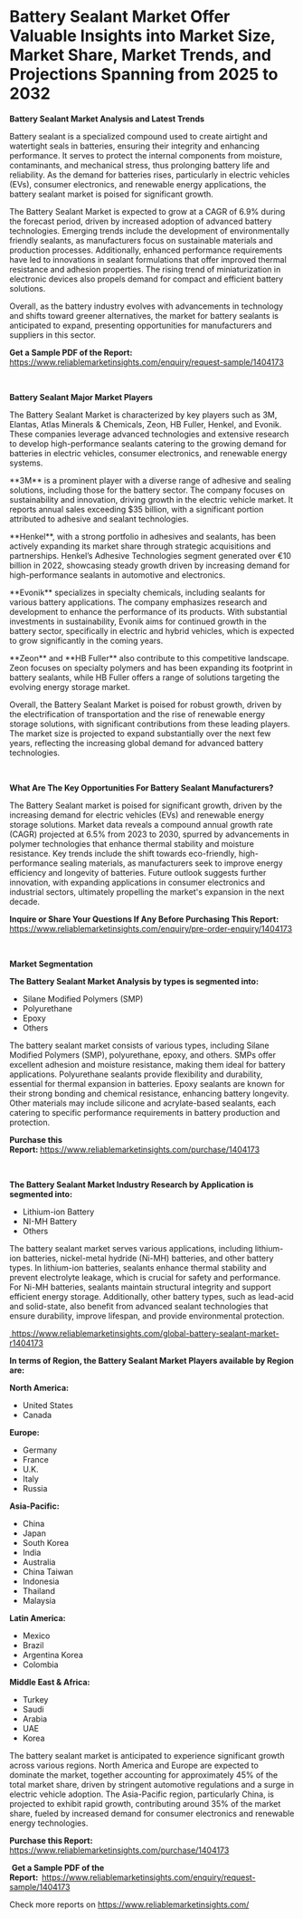 <p><h1>Battery Sealant Market Offer Valuable Insights into Market Size, Market Share, Market Trends, and Projections Spanning from 2025 to 2032</h1></p><p><strong>Battery Sealant Market Analysis and Latest Trends</strong></p>
<p><p>Battery sealant is a specialized compound used to create airtight and watertight seals in batteries, ensuring their integrity and enhancing performance. It serves to protect the internal components from moisture, contaminants, and mechanical stress, thus prolonging battery life and reliability. As the demand for batteries rises, particularly in electric vehicles (EVs), consumer electronics, and renewable energy applications, the battery sealant market is poised for significant growth.</p><p>The Battery Sealant Market is expected to grow at a CAGR of 6.9% during the forecast period, driven by increased adoption of advanced battery technologies. Emerging trends include the development of environmentally friendly sealants, as manufacturers focus on sustainable materials and production processes. Additionally, enhanced performance requirements have led to innovations in sealant formulations that offer improved thermal resistance and adhesion properties. The rising trend of miniaturization in electronic devices also propels demand for compact and efficient battery solutions. </p><p>Overall, as the battery industry evolves with advancements in technology and shifts toward greener alternatives, the market for battery sealants is anticipated to expand, presenting opportunities for manufacturers and suppliers in this sector.</p></p>
<p><strong>Get a Sample PDF of the Report:&nbsp;</strong> <a href="https://www.reliablemarketinsights.com/enquiry/request-sample/1404173?utm_campaign=2102&utm_medium=2&utm_source=Github&utm_content=ia&utm_term=28032025&utm_id=battery-sealant">https://www.reliablemarketinsights.com/enquiry/request-sample/1404173</a></p>
<p>&nbsp;</p>
<p><strong>Battery Sealant Major Market Players</strong></p>
<p><p>The Battery Sealant Market is characterized by key players such as 3M, Elantas, Atlas Minerals & Chemicals, Zeon, HB Fuller, Henkel, and Evonik. These companies leverage advanced technologies and extensive research to develop high-performance sealants catering to the growing demand for batteries in electric vehicles, consumer electronics, and renewable energy systems.</p><p>**3M** is a prominent player with a diverse range of adhesive and sealing solutions, including those for the battery sector. The company focuses on sustainability and innovation, driving growth in the electric vehicle market. It reports annual sales exceeding $35 billion, with a significant portion attributed to adhesive and sealant technologies.</p><p>**Henkel**, with a strong portfolio in adhesives and sealants, has been actively expanding its market share through strategic acquisitions and partnerships. Henkel’s Adhesive Technologies segment generated over €10 billion in 2022, showcasing steady growth driven by increasing demand for high-performance sealants in automotive and electronics.</p><p>**Evonik** specializes in specialty chemicals, including sealants for various battery applications. The company emphasizes research and development to enhance the performance of its products. With substantial investments in sustainability, Evonik aims for continued growth in the battery sector, specifically in electric and hybrid vehicles, which is expected to grow significantly in the coming years.</p><p>**Zeon** and **HB Fuller** also contribute to this competitive landscape. Zeon focuses on specialty polymers and has been expanding its footprint in battery sealants, while HB Fuller offers a range of solutions targeting the evolving energy storage market.</p><p>Overall, the Battery Sealant Market is poised for robust growth, driven by the electrification of transportation and the rise of renewable energy storage solutions, with significant contributions from these leading players. The market size is projected to expand substantially over the next few years, reflecting the increasing global demand for advanced battery technologies.</p></p>
<p>&nbsp;</p>
<p><strong>What Are The Key Opportunities For Battery Sealant Manufacturers?</strong></p>
<p><p>The Battery Sealant market is poised for significant growth, driven by the increasing demand for electric vehicles (EVs) and renewable energy storage solutions. Market data reveals a compound annual growth rate (CAGR) projected at 6.5% from 2023 to 2030, spurred by advancements in polymer technologies that enhance thermal stability and moisture resistance. Key trends include the shift towards eco-friendly, high-performance sealing materials, as manufacturers seek to improve energy efficiency and longevity of batteries. Future outlook suggests further innovation, with expanding applications in consumer electronics and industrial sectors, ultimately propelling the market's expansion in the next decade.</p></p>
<p><strong>Inquire or Share Your Questions If Any Before Purchasing This Report:</strong> <a href="https://www.reliablemarketinsights.com/enquiry/pre-order-enquiry/1404173?utm_campaign=2102&utm_medium=2&utm_source=Github&utm_content=ia&utm_term=28032025&utm_id=battery-sealant">https://www.reliablemarketinsights.com/enquiry/pre-order-enquiry/1404173</a></p>
<p>&nbsp;</p>
<p><strong>Market Segmentation</strong></p>
<p><strong>The Battery Sealant Market Analysis by types is segmented into:</strong></p>
<p><ul><li>Silane Modified Polymers (SMP)</li><li>Polyurethane</li><li>Epoxy</li><li>Others</li></ul></p>
<p><p>The battery sealant market consists of various types, including Silane Modified Polymers (SMP), polyurethane, epoxy, and others. SMPs offer excellent adhesion and moisture resistance, making them ideal for battery applications. Polyurethane sealants provide flexibility and durability, essential for thermal expansion in batteries. Epoxy sealants are known for their strong bonding and chemical resistance, enhancing battery longevity. Other materials may include silicone and acrylate-based sealants, each catering to specific performance requirements in battery production and protection.</p></p>
<p><strong>Purchase this Report:&nbsp;</strong><a href="https://www.reliablemarketinsights.com/purchase/1404173?utm_campaign=2102&utm_medium=2&utm_source=Github&utm_content=ia&utm_term=28032025&utm_id=battery-sealant">https://www.reliablemarketinsights.com/purchase/1404173</a></p>
<p>&nbsp;</p>
<p><strong>The Battery Sealant Market Industry Research by Application is segmented into:</strong></p>
<p><ul><li>Lithium-ion Battery</li><li>NI-MH Battery</li><li>Others</li></ul></p>
<p><p>The battery sealant market serves various applications, including lithium-ion batteries, nickel-metal hydride (Ni-MH) batteries, and other battery types. In lithium-ion batteries, sealants enhance thermal stability and prevent electrolyte leakage, which is crucial for safety and performance. For Ni-MH batteries, sealants maintain structural integrity and support efficient energy storage. Additionally, other battery types, such as lead-acid and solid-state, also benefit from advanced sealant technologies that ensure durability, improve lifespan, and provide environmental protection.</p></p>
<p><a href="https://www.reliablemarketinsights.com/global-battery-sealant-market-r1404173?utm_campaign=2102&utm_medium=2&utm_source=Github&utm_content=ia&utm_term=28032025&utm_id=battery-sealant">&nbsp;https://www.reliablemarketinsights.com/global-battery-sealant-market-r1404173</a></p>
<p><strong>In terms of Region, the Battery Sealant Market Players available by Region are:</strong></p>
<p>
    <p> <strong> North America: </strong>
        <ul>
            <li>United States</li>
            <li>Canada</li>
        </ul>
        </p> 
    <p> <strong> Europe: </strong>
        <ul>
            <li>Germany</li>
            <li>France</li>
            <li>U.K.</li>
            <li>Italy</li>
            <li>Russia</li>
        </ul>
        </p> 
    <p> <strong> Asia-Pacific: </strong>
        <ul>
            <li>China</li>
            <li>Japan</li>
            <li>South Korea</li>
            <li>India</li>
            <li>Australia</li>
            <li>China Taiwan</li>
            <li>Indonesia</li>
            <li>Thailand</li>
            <li>Malaysia</li>
        </ul>
        </p> 
    <p> <strong> Latin America: </strong>
        <ul>
            <li>Mexico</li>
            <li>Brazil</li>
            <li>Argentina Korea</li>
            <li>Colombia</li>
        </ul>
        </p> 
    <p> <strong> Middle East & Africa: </strong>
        <ul>
            <li>Turkey</li>
            <li>Saudi</li>
            <li>Arabia</li>
            <li>UAE</li>
            <li>Korea</li>
        </ul>
    </p>
    </p>
<p><p>The battery sealant market is anticipated to experience significant growth across various regions. North America and Europe are expected to dominate the market, together accounting for approximately 45% of the total market share, driven by stringent automotive regulations and a surge in electric vehicle adoption. The Asia-Pacific region, particularly China, is projected to exhibit rapid growth, contributing around 35% of the market share, fueled by increased demand for consumer electronics and renewable energy technologies.</p></p>
<p><strong>Purchase this Report: </strong><a href="https://www.reliablemarketinsights.com/purchase/1404173?utm_campaign=2102&utm_medium=2&utm_source=Github&utm_content=ia&utm_term=28032025&utm_id=battery-sealant">https://www.reliablemarketinsights.com/purchase/1404173</a></p>
<p>&nbsp;<strong>Get a Sample PDF of the Report:&nbsp;&nbsp;</strong><a href="https://www.reliablemarketinsights.com/enquiry/request-sample/1404173?utm_campaign=2102&utm_medium=2&utm_source=Github&utm_content=ia&utm_term=28032025&utm_id=battery-sealant">https://www.reliablemarketinsights.com/enquiry/request-sample/1404173</a></p>
<p><strong></strong></p>
<p>Check more reports on <a href="https://www.reliablemarketinsights.com/?utm_campaign=2102&utm_medium=2&utm_source=Github&utm_content=ia&utm_term=28032025&utm_id=battery-sealant">https://www.reliablemarketinsights.com/</a></p>